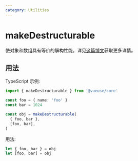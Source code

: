 ```yaml
---
category: Utilities
---
```


# makeDestructurable

使对象和数组具有等价的解构性能。详见[这篇博文](https://antfu.me/posts/destructuring-with-object-or-array/)获取更多详情。

## 用法

TypeScript 示例:

<!-- eslint-disable array-bracket-spacing -->
<!-- eslint-disable ts/no-redeclare -->

```ts
import { makeDestructurable } from '@vueuse/core'

const foo = { name: 'foo' }
const bar = 1024

const obj = makeDestructurable(
  { foo, bar },
  [foo, bar],
)
```

用法:

<!-- eslint-disable array-bracket-spacing -->
<!-- eslint-disable ts/no-redeclare -->

```ts
let { foo, bar } = obj
let [foo, bar] = obj
```
